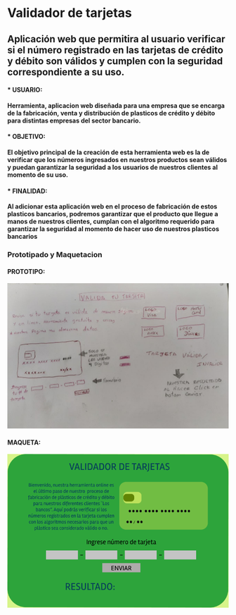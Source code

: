 # Validador de tarjetas

## Aplicación web que permitira al usuario verificar si el número registrado en las tarjetas de crédito y débito son válidos y cumplen con la seguridad correspondiente a su uso.

#### * <strong>USUARIO<strong>:
Herramienta, aplicacion web diseñada para una empresa que se encarga de 
la fabricación, venta y distribución de plasticos de crédito y débito para distintas empresas del sector bancario.
#### * <strong>OBJETIVO<strong>:
El objetivo principal de la creación de esta herramienta web es la de 
verificar que los números ingresados en nuestros productos sean válidos
y puedan garantizar la seguridad a los usuarios de nuestros clientes al momento de su uso.
#### * <strong>FINALIDAD<strong>:
Al adicionar esta aplicación web en el proceso de fabricación de estos plasticos bancarios, podremos garantizar que el producto que llegue a manos de nuestros clientes, cumplan con el algoritmo requerido para garantizar la seguridad al momento de hacer uso de nuestros plasticos bancarios<br>
### Prototipado y Maquetacion
#### PROTOTIPO:<br>
![alt text](https://github.com/Elianetapia/LIM012-card-validation/blob/master/img/PROTOTIPO.jpg) <br>
#### MAQUETA:<br>
![alt text](https://github.com/Elianetapia/LIM012-card-validation/blob/master/img/CREDIT%20CARD%20VALIDATOR.png)<br>